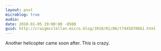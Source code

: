 ```yaml
---
layout: post
microblog: true
audio: 
date: 2010-01-05 19:00:00 -0500
guid: http://craigmcclellan.micro.blog/2010/01/06/t7445870661.html
---
```

Another helicopter came soon after. This is crazy.
